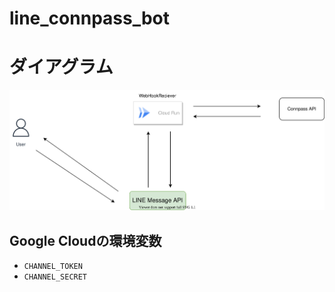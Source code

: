 # line_connpass_bot

# ダイアグラム

![](line_conpass_bot.drawio.svg)


## Google Cloudの環境変数
<!-- - `USER` -->
- `CHANNEL_TOKEN`
- `CHANNEL_SECRET`

